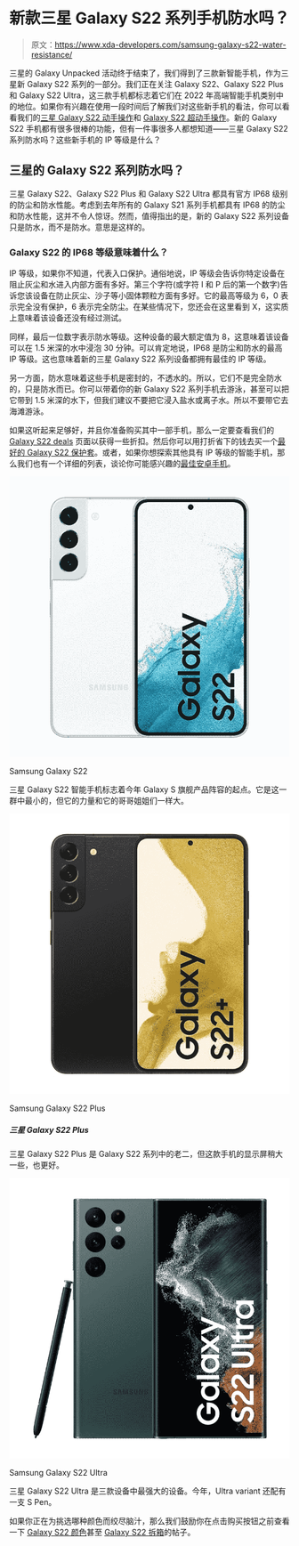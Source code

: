 # 新款三星 Galaxy S22 系列手机防水吗？

> 原文：<https://www.xda-developers.com/samsung-galaxy-s22-water-resistance/>

三星的 Galaxy Unpacked 活动终于结束了，我们得到了三款新智能手机，作为三星新 Galaxy S22 系列的一部分。我们正在关注 Galaxy S22、Galaxy S22 Plus 和 Galaxy S22 Ultra，这三款手机都标志着它们在 2022 年高端智能手机类别中的地位。如果你有兴趣在使用一段时间后了解我们对这些新手机的看法，你可以看看我们的[三星 Galaxy S22 动手操作](https://www.xda-developers.com/samsung-galaxy-s22-hands-on/)和 [Galaxy S22 超动手操作](https://www.xda-developers.com/samsung-galaxy-s22-ultra-hands-on/)。新的 Galaxy S22 手机都有很多很棒的功能，但有一件事很多人都想知道——三星 Galaxy S22 系列防水吗？这些新手机的 IP 等级是什么？

## 三星的 Galaxy S22 系列防水吗？

三星 Galaxy S22、Galaxy S22 Plus 和 Galaxy S22 Ultra 都具有官方 IP68 级别的防尘和防水性能。考虑到去年所有的 Galaxy S21 系列手机都具有 IP68 的防尘和防水性能，这并不令人惊讶。然而，值得指出的是，新的 Galaxy S22 系列设备只是防水，而不是防水。意思是这样的。

### Galaxy S22 的 IP68 等级意味着什么？

IP 等级，如果你不知道，代表入口保护。通俗地说，IP 等级会告诉你特定设备在阻止灰尘和水进入内部方面有多好。第三个字符(或字符 I 和 P 后的第一个数字)告诉您该设备在防止灰尘、沙子等小固体颗粒方面有多好。它的最高等级为 6，0 表示完全没有保护，6 表示完全防尘。在某些情况下，您还会在这里看到 X，这实质上意味着该设备还没有经过测试。

同样，最后一位数字表示防水等级。这种设备的最大额定值为 8，这意味着该设备可以在 1.5 米深的水中浸泡 30 分钟。可以肯定地说，IP68 是防尘和防水的最高 IP 等级。这也意味着新的三星 Galaxy S22 系列设备都拥有最佳的 IP 等级。

另一方面，防水意味着这些手机是密封的，不透水的。所以，它们不是完全防水的，只是防水而已。你可以带着你的新 Galaxy S22 系列手机去游泳，甚至可以把它带到 1.5 米深的水下，但我们建议不要把它浸入盐水或离子水。所以不要带它去海滩游泳。

如果这听起来足够好，并且你准备购买其中一部手机，那么一定要查看我们的 [Galaxy S22 deals](https://www.xda-developers.com/best-samsung-galaxy-s22-deals/) 页面以获得一些折扣。然后你可以用打折省下的钱去买一个[最好的 Galaxy S22 保护套](https://www.xda-developers.com/best-samsung-galaxy-s22-official-cases/)。或者，如果你想探索其他具有 IP 等级的智能手机，那么我们也有一个详细的列表，谈论你可能感兴趣的[最佳安卓手机](https://www.xda-developers.com/best-android-phones/)。

 <picture>![The Samsung Galaxy S22 is the smallest of the three phones that comes with a 6.1-inch FHD+ Dynamic AMOLED 2X flat display. This phone has a peak brightness of 1,300nits. ](img/84432b9153782f9c82489f71857b913f.png)</picture> 

Samsung Galaxy S22

三星 Galaxy S22 智能手机标志着今年 Galaxy S 旗舰产品阵容的起点。它是这一群中最小的，但它的力量和它的哥哥姐姐们一样大。

 <picture>![The Samsung Galaxy S22 Plus is the middle child in the Galaxy S22 series. It's got a slightly bigger and better display with a peak brightness of 1,750nits.](img/8cc5bb3167d6fdb35fdcb48471a30e7e.png)</picture> 

Samsung Galaxy S22 Plus

##### 三星 Galaxy S22 Plus

三星 Galaxy S22 Plus 是 Galaxy S22 系列中的老二，但这款手机的显示屏稍大一些，也更好。

 <picture>![The Samsung Galaxy S22 Ultra is the most powerful device out of the three. This particular phone has an even bigger 6.8-inch WQHD+ Dynamic AMOLED 2X curved display.](img/7a5b7838a20053991f57567070a31e83.png)</picture> 

Samsung Galaxy S22 Ultra

三星 Galaxy S22 Ultra 是三款设备中最强大的设备。今年，Ultra variant 还配有一支 S Pen。

如果你正在为挑选哪种颜色而绞尽脑汁，那么我们鼓励你在点击购买按钮之前查看一下 [Galaxy S22 颜色](https://www.xda-developers.com/samsung-galaxy-s22-colors/)甚至 [Galaxy S22 拆箱](https://www.xda-developers.com/samsung-galaxy-s22-unboxing/)的帖子。